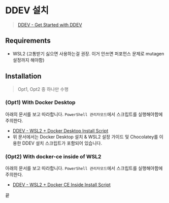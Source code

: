 # DDEV 설치

> [DDEV - Get Started with DDEV](https://ddev.readthedocs.io/en/stable/#system-requirements-windows-wsl2)

## Requirements

- WSL2 (고통받기 싫으면 사용하는걸 권장. 이거 안쓰면 퍼포먼스 문제로 mutagen 설정까지 해야함)

## Installation

> Opt1, Opt2 중 하나만 수행

### (Opt1) With Docker Desktop

아래의 문서를 보고 따라합니다. `PowerShell 관리자모드`에서 스크립트를 실행해야함에 주의한다.

- [DDEV - WSL2 + Docker Desktop Install Script](https://ddev.readthedocs.io/en/stable/users/install/ddev-installation/#wsl2-docker-desktop-install-script)
- 위 문서에서는 Docker Desktop 설치 & WSL2 설정 가이드 및 Chocolatey를 이용한 DDEV 설치 스크립트가 포함되어 있습니다.

### (Opt2) With docker-ce inside of WSL2

아래의 문서를 보고 따라합니다. `PowerShell 관리자모드`에서 스크립트를 실행해야함에 주의한다.

- [DDEV - WSL2 + Docker CE Inside Install Script](https://ddev.readthedocs.io/en/stable/users/install/ddev-installation/#wsl2-docker-ce-inside-install-script)

끝
